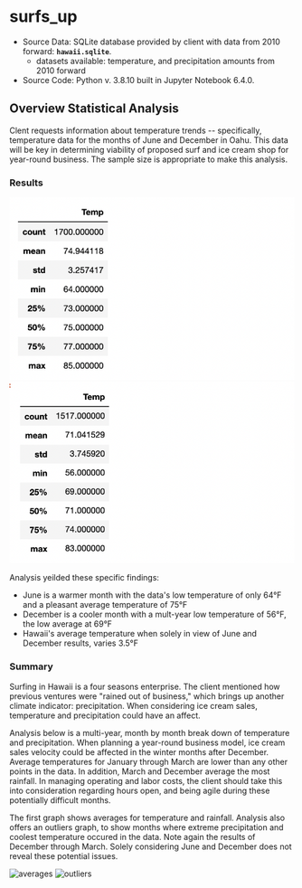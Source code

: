 # surfs_up

  * Source Data: SQLite database provided by client with data from 2010 forward: **`hawaii.sqlite`**.  
      - datasets available: temperature, and precipitation amounts from 2010 forward
  * Source Code: Python v. 3.8.10 built in Jupyter Notebook 6.4.0. 
  
## Overview Statistical Analysis  
  
Clent requests information about temperature trends -- specifically, temperature data for the months of June and December in Oahu. This data will be key in determining viability of proposed surf and ice cream shop for year-round business.  The sample size is appropriate to make this analysis.  
  
  
### Results  
  
![june_results](https://github.com/elhamamini/surfs_up/blob/main/June_Summary%20Statistics.png)
![dec_results](https://github.com/elhamamini/surfs_up/blob/main/December_Summary%20Statistics.png)
  
Analysis yeilded these specific findings:  
  
* June is a warmer month with the data's low temperature of only 64&deg;F and a pleasant average temperature of 75&deg;F  
* December is a cooler month with a mult-year low temperature of 56&deg;F, the low average at 69&deg;F 
* Hawaii's average temperature when solely in view of June and December results, varies 3.5&deg;F 


### Summary  
  
Surfing in Hawaii is a four seasons enterprise. The client mentioned how previous ventures were "rained out of business," which brings up another climate indicator: precipitation. When considering ice cream sales, temperature and precipitation could have an affect. 
  
Analysis below is a multi-year, month by month break down of temperature and precipitation. When planning a year-round business model, ice cream sales velocity could be affected in the winter months after December. Average temperatures for January through March are lower than any other points in the data. In addition, March and December average the most rainfall. In managing operating and labor costs, the client should take this into consideration regarding hours open, and being agile during these potentially difficult months.

The first graph shows averages for temperature and rainfall. Analysis also offers an outliers graph, to show months where extreme precipitation and coolest temperature occured in the data. Note again the results of December through March. Solely considering June and December does not reveal these potential issues.<br/>
  
  
![averages](https://github.com/sjmisina/surfs_up/blob/main/readme_resources/year_average.png)
![outliers](https://github.com/sjmisina/surfs_up/blob/main/readme_resources/outliers.png)  
